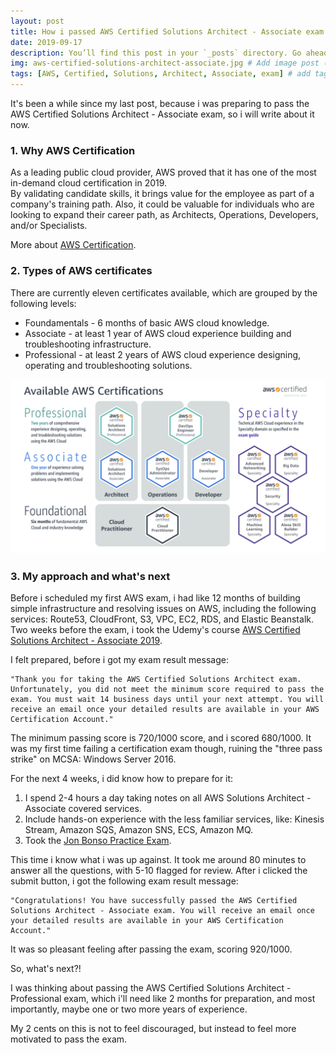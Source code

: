```yaml
---
layout: post
title: How i passed AWS Certified Solutions Architect - Associate exam
date: 2019-09-17
description: You’ll find this post in your `_posts` directory. Go ahead and edit it and re-build the site to see your changes. # Add post description (optional)
img: aws-certified-solutions-architect-associate.jpg # Add image post (optional)
tags: [AWS, Certified, Solutions, Architect, Associate, exam] # add tag
---
```


It's been a while since my last post, because i was preparing to pass the AWS Certified Solutions Architect - Associate exam, so i will write about it now.


### 1. Why AWS Certification

As a leading public cloud provider, AWS proved that it has one of the most in-demand cloud certification in 2019.  
By validating candidate skills, it brings value for the employee as part of a company's training path. Also, it could be valuable for individuals who are looking to expand their career path, as Architects, Operations, Developers, and/or Specialists. 

More about [AWS Certification](https://aws.amazon.com/certification/).


### 2. Types of AWS certificates

There are currently eleven certificates available, which are grouped by the following levels:  

* Foundamentals - 6 months of basic AWS cloud knowledge.  
* Associate - at least 1 year of AWS cloud experience building and troubleshooting infrastructure.    
* Professional - at least 2 years of AWS cloud experience designing, operating and troubleshooting solutions.  

![AWS Certifications](/assets/img/screenshots/screenshot28.png)  


### 3. My approach and what's next

Before i scheduled my first AWS exam, i had like 12 months of building simple infrastructure and resolving issues on AWS, including the following services: Route53, CloudFront, S3, VPC, EC2, RDS, and Elastic Beanstalk. Two weeks before the exam, i took the Udemy's course [AWS Certified Solutions Architect - Associate 2019](https://www.udemy.com/aws-certified-solutions-architect-associate/).  

I felt prepared, before i got my exam result message:  
```console   
"Thank you for taking the AWS Certified Solutions Architect exam. Unfortunately, you did not meet the minimum score required to pass the exam. You must wait 14 business days until your next attempt. You will receive an email once your detailed results are available in your AWS Certification Account."
```  

The minimum passing score is 720/1000 score, and i scored 680/1000. It was my first time failing a certification exam though, ruining the "three pass strike" on MCSA: Windows Server 2016.  

For the next 4 weeks, i did know how to prepare for it:  
1. I spend 2-4 hours a day taking notes on all AWS Solutions Architect - Associate covered services.  
2. Include hands-on experience with the less familiar services, like: Kinesis Stream, Amazon SQS, Amazon SNS, ECS, Amazon MQ.  
3. Took the [Jon Bonso Practice Exam](https://www.udemy.com/aws-certified-solutions-architect-associate-amazon-practice-exams/).  

This time i know what i was up against. It took me around 80 minutes to answer all the questions, with 5-10 flagged for review. After i clicked the submit button, i got the following exam result message:  
```console  
"Congratulations! You have successfully passed the AWS Certified Solutions Architect - Associate exam. You will receive an email once your detailed results are available in your AWS Certification Account."
```  

It was so pleasant feeling after passing the exam, scoring 920/1000.  

So, what's next?!  
 
I was thinking about passing the AWS Certified Solutions Architect - Professional exam, which i'll need like 2 months for preparation, and most importantly, maybe one or two more years of experience.  


My 2 cents on this is not to feel discouraged, but instead to feel more motivated to pass the exam.